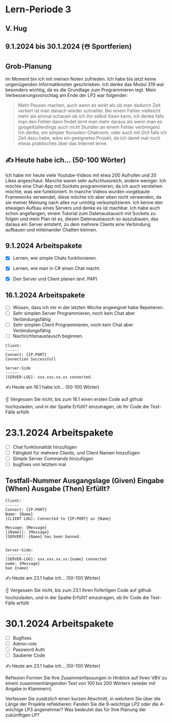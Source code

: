 # Lern-Periode 3
## V. Hug

## 9.1.2024 bis 30.1.2024 (☃️ Sportferien)
## Grob-Planung
Im Moment bin ich mit meinen Noten zufrieden. Ich habe bis jetzt keine ungenügenden Informatiknoten geschrieben. 
Ich denke das Modul 319 war besonders wichtig, da es die Grundlage zum Programmieren legt. Mein Verbesserungsvorschlag am Ende der LP2 war folgender: 
> Mehr Pausen machen, auch wenn es wirkt als ob man dadurch Zeit verliert ist man danach wieder schneller. Bei einem Fehler vielleicht mehr als einmal schauen ob ich ihn selbst lösen kann, ich denke falls man den Fehler
> dann findet lernt man mehr daraus als wenn man es googelt(allerdings auch nicht Stunden an einem Fehler verbringen)
Ich denke, ein simpler Konsolen-Chatroom, oder auch mit GUI falls ich Zeit dazu habe, wäre ein geeignetes Projekt, da ich damit mal noch etwas praktisches über das Internet lerne.

## ✍️ Heute habe ich... (50-100 Wörter)
Ich habe mir heute viele Youtube-Videos mit etwa 200 Aufrufen und 20 Likes angeschaut. Manche waren sehr aufschlussreich, andere weniger. Ich möchte eine Chat-App mit Sockets programmieren, da ich auch verstehen möchte, was wie funktioniert. In manche Videos wurden vorgebaute Frameworks verwendet, diese möchte ich aber eben nicht verwenden, da sie meiner Meinung nach alles nur unnötig verkomplizieren. Ich kenne den etwaigen Aufbau eines Servers und denke es ist machbar. Ich habe auch schon angefangen, einem Tutorial zum Datenaustausch mit Sockets zu folgen und mein Plan ist es, diesen Datenaustausch so auszubauen, das daraus ein Server entsteht, zu dem mehrere Clients eine Verbindung aufbauen und miteinander Chatten können.

## 9.1.2024 Arbeitspakete
- [x] Lernen, wie simple Chats funktionieren.
- [x] Lernen, wie man in C# einen Chat macht.
- [x] Den Server und Client planen (evt. PAP)


## 16.1.2024 Arbeitspakete
- [ ] Wissen, dass ich mir in der letzten Woche angeeignet habe Repetieren.
- [ ] Sehr simplen Server Programmieren, noch kein Chat aber Verbindungsfähig
- [ ] Sehr simplen Client Programmieren, noch kein Chat aber Verbindungsfähig
- [ ] Nachrichtenaustausch beginnen.
```
Client:
------
Connect: {IP:PORT}
Connection Successfull

Server-Side
------
[SERVER-LOG]: xxx.xxx.xx.xx connected.
```

✍️ Heute am 16.1 habe ich... (50-100 Wörter)

☝️ Vergessen Sie nicht, bis zum 16.1 einen ersten Code auf github hochzuladen, und in der Spalte Erfüllt? einzutragen, ob Ihr Code die Test-Fälle erfüllt

# 23.1.2024 Arbeitspakete
- [ ] Chat funktionalität hinzufügen
- [ ] Fähigkeit für mehrere Clients, und Client Namen hinzufügen
- [ ] Simple Server Commands hinzufügen
- [ ] bugfixes von  letztem mal

## Testfall-Nummer	Ausgangslage (Given)	Eingabe (When)	Ausgabe (Then)	Erfüllt?
```
Client:
------
Connect: {IP:PORT}
Name: {Name}
[CLIENT LOG]: Connected to {IP:PORT} as {Name}

Message: {Message}
[{Name}]: {Message}
[SERVER]: {Name} has been banned.


Server-Side:
-----------
[SERVER-LOG]: xxx.xxx.xx.xx:{name} connected
name: {Message}
ban {name}
```

✍️ Heute am 23.1 habe ich... (50-100 Wörter)

☝️ Vergessen Sie nicht, bis zum 23.1 Ihren fixfertigen Code auf github hochzuladen, und in der Spalte Erfüllt? einzutragen, ob Ihr Code die Test-Fälle erfüllt

# 30.1.2024 Arbeitspakete
- [ ] Bugfixes
- [ ] Admin-role
- [ ] Password Auth
- [ ] Sauberer Code

✍️ Heute am 23.1 habe ich... (50-100 Wörter)

Reflexion
Formen Sie Ihre Zusammenfassungen in Hinblick auf Ihren VBV zu einem zusammenhängenden Text von 100 bis 200 Wörtern (wieder mit Angabe in Klammern).

Verfassen Sie zusätzlich einen kurzen Abschnitt, in welchem Sie über die Länge der Projekte reflektieren: Fanden Sie die 9-wöchtige LP2 oder die 4-wöchige LP3 angenehmer? Was bedeutet das für Ihre Planung der zukünftigen LP?
